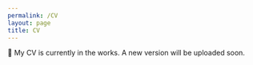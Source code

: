 ```yaml
---
permalink: /CV
layout: page
title: CV
---
```


👷 My CV is currently in the works. A new version will be uploaded soon. 
